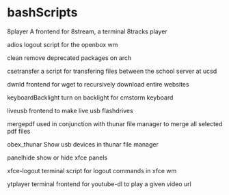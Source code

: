 # bashScripts

8player
A frontend for 8stream, a terminal 8tracks player

adios
logout script for the openbox wm

clean
remove deprecated packages on arch

csetransfer
a script for transfering files between the school server at ucsd

dwnld
frontend for wget to recursively download entire websites

keyboardBacklight
turn on backlight for cmstorm keyboard

liveusb
frontend to make live usb flashdrives

mergepdf
used in conjunction with thunar file manager to merge all selected pdf files

obex_thunar
Show usb devices in thunar file manager

panelhide
show or hide xfce panels

xfce-logout
terminal script for logout commands in xfce wm

ytplayer
terminal frontend for youtube-dl to play a given video url
